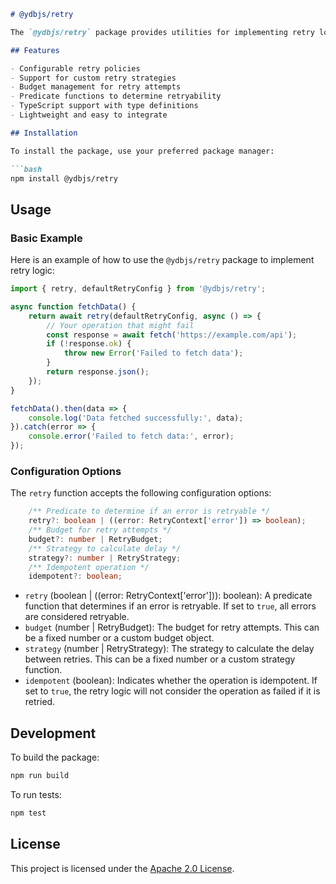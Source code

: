```markdown
# @ydbjs/retry

The `@ydbjs/retry` package provides utilities for implementing retry logic in your applications. It is designed to work seamlessly with YDB services, allowing you to handle transient errors and ensure reliable operations.

## Features

- Configurable retry policies
- Support for custom retry strategies
- Budget management for retry attempts
- Predicate functions to determine retryability
- TypeScript support with type definitions
- Lightweight and easy to integrate

## Installation

To install the package, use your preferred package manager:

```bash
npm install @ydbjs/retry
```

## Usage

### Basic Example

Here is an example of how to use the `@ydbjs/retry` package to implement retry logic:

```ts
import { retry, defaultRetryConfig } from '@ydbjs/retry';

async function fetchData() {
    return await retry(defaultRetryConfig, async () => {
        // Your operation that might fail
        const response = await fetch('https://example.com/api');
        if (!response.ok) {
            throw new Error('Failed to fetch data');
        }
        return response.json();
    });
}

fetchData().then(data => {
    console.log('Data fetched successfully:', data);
}).catch(error => {
    console.error('Failed to fetch data:', error);
});
```

### Configuration Options

The `retry` function accepts the following configuration options:

```ts
	/** Predicate to determine if an error is retryable */
	retry?: boolean | ((error: RetryContext['error']) => boolean);
	/** Budget for retry attempts */
	budget?: number | RetryBudget;
	/** Strategy to calculate delay */
	strategy?: number | RetryStrategy;
	/** Idempotent operation */
	idempotent?: boolean;
```

- `retry` (boolean | ((error: RetryContext['error'])): boolean): A predicate function that determines if an error is retryable. If set to `true`, all errors are considered retryable.
- `budget` (number | RetryBudget): The budget for retry attempts. This can be a fixed number or a custom budget object.
- `strategy` (number | RetryStrategy): The strategy to calculate the delay between retries. This can be a fixed number or a custom strategy function.
- `idempotent` (boolean): Indicates whether the operation is idempotent. If set to `true`, the retry logic will not consider the operation as failed if it is retried.

## Development

To build the package:

```bash
npm run build
```

To run tests:

```bash
npm test
```

## License

This project is licensed under the [Apache 2.0 License](https://www.apache.org/licenses/LICENSE-2.0).
```
